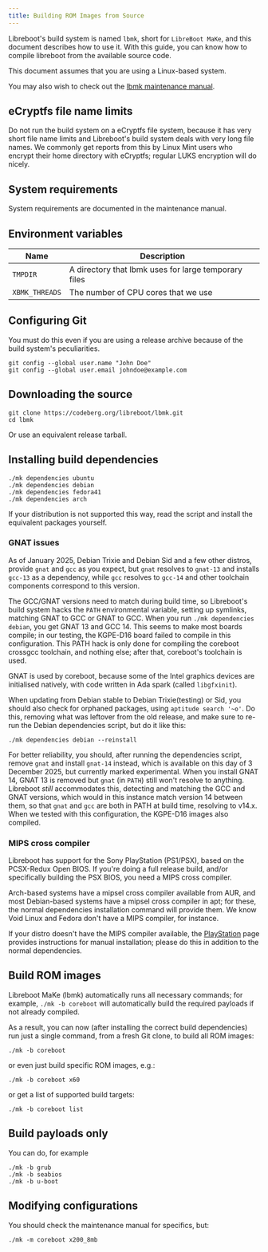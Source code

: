 ```yaml
---
title: Building ROM Images from Source
---
```


Libreboot's build system is named `lbmk`, short for `LibreBoot MaKe`, and this
document describes how to use it. With this guide, you can know how to compile
libreboot from the available source code.

This document assumes that you are using a Linux-based system.

You may also wish to check out the [lbmk maintenance manual](../maintain/).

## eCryptfs file name limits

Do not run the build system on a eCryptfs file system, because it has very
short file name limits and Libreboot's build system deals with very long
file names. We commonly get reports from this by Linux Mint users who
encrypt their home directory with eCryptfs; regular LUKS encryption will do
nicely.

## System requirements

System requirements are documented in the maintenance manual.

## Environment variables

| Name           | Description                                          |
| -              | -                                                    |
| `TMPDIR`       | A directory that lbmk uses for large temporary files |
| `XBMK_THREADS` | The number of CPU cores that we use                  |

## Configuring Git

You must do this even if you are using a release archive because of the build
system's peculiarities.

```
git config --global user.name "John Doe"
git config --global user.email johndoe@example.com
```

## Downloading the source

```
git clone https://codeberg.org/libreboot/lbmk.git
cd lbmk
```

Or use an equivalent release tarball.

## Installing build dependencies

```
./mk dependencies ubuntu
./mk dependencies debian
./mk dependencies fedora41
./mk dependencies arch
```

If your distribution is not supported this way, read the script and install the
equivalent packages yourself.

### GNAT issues

As of January 2025, Debian Trixie and Debian Sid and  a few other distros,
provide `gnat` and `gcc` as you expect, but `gnat` resolves to `gnat-13` and
installs `gcc-13` as a dependency, while `gcc` resolves to `gcc-14` and other
toolchain components correspond to this version.

The GCC/GNAT versions need to match during build time, so Libreboot's build
system hacks the `PATH` environmental variable, setting up symlinks, matching
GNAT to GCC or GNAT to GCC. When you run `./mk dependencies debian`, you get
GNAT 13 and GCC 14. This seems to make most boards compile; in our testing, the
KGPE-D16 board failed to compile in this configuration. This PATH hack is only
done for compiling the coreboot crossgcc toolchain, and nothing else; after that,
coreboot's toolchain is used.

GNAT is used by coreboot, because some of the Intel graphics devices are
initialised natively, with code written in Ada spark (called `libgfxinit`).

When updating from Debian stable to Debian Trixie(testing) or Sid, you should
also check for orphaned packages, using `aptitude search '~o'`. Do this,
removing what was leftover from the old release, and make sure to re-run the
Debian dependencies script, but do it like this:

	./mk dependencies debian --reinstall

For better reliability, you should, after running the dependencies script,
remove `gnat` and install `gnat-14` instead, which is available on this day
of 3 December 2025, but currently marked experimental. When you install
GNAT 14, GNAT 13 is removed but `gnat` (in `PATH`) still won't resolve to
anything. Libreboot *still* accommodates this, detecting and matching the GCC
and GNAT versions, which would in this instance match version 14 between them,
so that `gnat` and `gcc` are both in PATH at build time, resolving to v14.x.
When we tested with this configuration, the KGPE-D16 images also compiled.

### MIPS cross compiler

Libreboot has support for the Sony PlayStation (PS1/PSX), based on
the PCSX-Redux Open BIOS. If you're doing a full release build, and/or
specifically building the PSX BIOS, you need a MIPS cross compiler.

Arch-based systems have a mipsel cross compiler available from AUR, and most
Debian-based systems have a mipsel cross compiler in apt; for these, the normal
dependencies installation command will provide them. We know Void Linux and
Fedora don't have a MIPS compiler, for instance.

If your distro doesn't have the MIPS compiler available,
the [PlayStation](../install/playstation) page provides instructions for
manual installation; please do this in addition to the normal dependencies.

## Build ROM images

Libreboot MaKe (lbmk) automatically runs all necessary commands; for
example, `./mk -b coreboot` will automatically build the required payloads
if not already compiled.

As a result, you can now (after installing the correct build dependencies) run
just a single command, from a fresh Git clone, to build all ROM images:

	./mk -b coreboot

or even just build specific ROM images, e.g.:

	./mk -b coreboot x60

or get a list of supported build targets:

	./mk -b coreboot list

## Build payloads only

You can do, for example

```
./mk -b grub
./mk -b seabios
./mk -b u-boot
```

## Modifying configurations

You should check the maintenance manual for specifics, but:
```
./mk -m coreboot x200_8mb
```
